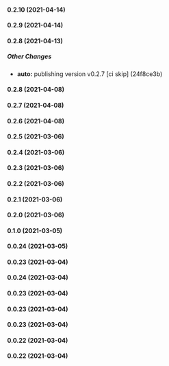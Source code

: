 #### 0.2.10 (2021-04-14)

#### 0.2.9 (2021-04-14)

#### 0.2.8 (2021-04-13)

##### Other Changes

* **auto:**  publishing version v0.2.7 [ci skip] (24f8ce3b)

#### 0.2.8 (2021-04-08)

#### 0.2.7 (2021-04-08)

#### 0.2.6 (2021-04-08)

#### 0.2.5 (2021-03-06)

#### 0.2.4 (2021-03-06)

#### 0.2.3 (2021-03-06)

#### 0.2.2 (2021-03-06)

#### 0.2.1 (2021-03-06)

#### 0.2.0 (2021-03-06)

#### 0.1.0 (2021-03-05)

#### 0.0.24 (2021-03-05)

#### 0.0.23 (2021-03-04)

#### 0.0.24 (2021-03-04)

#### 0.0.23 (2021-03-04)

#### 0.0.23 (2021-03-04)

#### 0.0.23 (2021-03-04)

#### 0.0.22 (2021-03-04)

#### 0.0.22 (2021-03-04)
